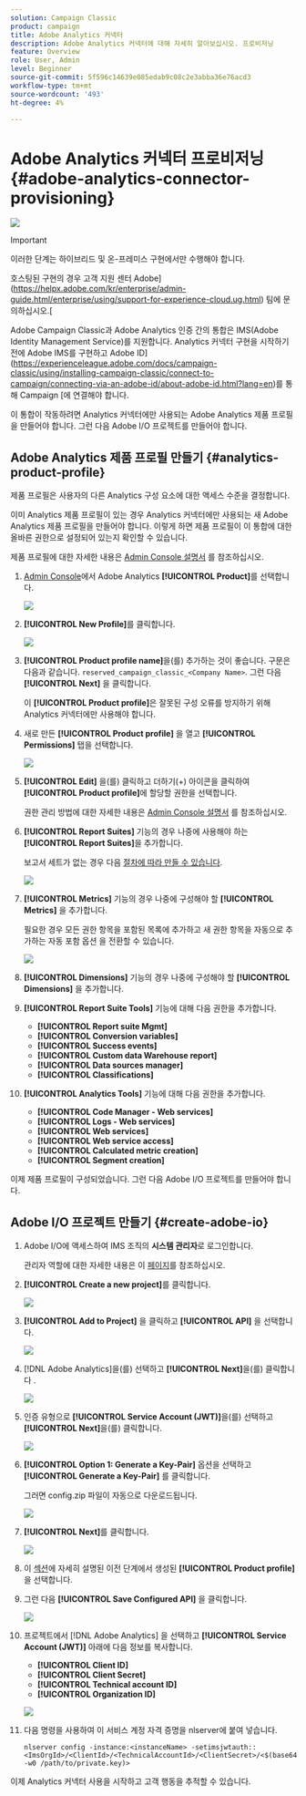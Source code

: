 ```yaml
---
solution: Campaign Classic
product: campaign
title: Adobe Analytics 커넥터
description: Adobe Analytics 커넥터에 대해 자세히 알아보십시오. 프로비저닝
feature: Overview
role: User, Admin
level: Beginner
source-git-commit: 5f596c14639e085edab9c08c2e3abba36e76acd3
workflow-type: tm+mt
source-wordcount: '493'
ht-degree: 4%

---
```


# Adobe Analytics 커넥터 프로비저닝 {#adobe-analytics-connector-provisioning}

![](../../assets/v7-only.svg)

>[!IMPORTANT]
>
> 이러한 단계는 하이브리드 및 온-프레미스 구현에서만 수행해야 합니다.
>
>호스팅된 구현의 경우 고객 지원 센터 Adobe](https://helpx.adobe.com/kr/enterprise/admin-guide.html/enterprise/using/support-for-experience-cloud.ug.html) 팀에 문의하십시오.[

Adobe Campaign Classic과 Adobe Analytics 인증 간의 통합은 IMS(Adobe Identity Management Service)를 지원합니다. Analytics 커넥터 구현을 시작하기 전에 Adobe IMS를 구현하고 Adobe ID](https://experienceleague.adobe.com/docs/campaign-classic/using/installing-campaign-classic/connect-to-campaign/connecting-via-an-adobe-id/about-adobe-id.html?lang=en)를 통해 Campaign [에 연결해야 합니다.

이 통합이 작동하려면 Analytics 커넥터에만 사용되는 Adobe Analytics 제품 프로필을 만들어야 합니다. 그런 다음 Adobe I/O 프로젝트를 만들어야 합니다.

## Adobe Analytics 제품 프로필 만들기 {#analytics-product-profile}

제품 프로필은 사용자의 다른 Analytics 구성 요소에 대한 액세스 수준을 결정합니다.

이미 Analytics 제품 프로필이 있는 경우 Analytics 커넥터에만 사용되는 새 Adobe Analytics 제품 프로필을 만들어야 합니다. 이렇게 하면 제품 프로필이 이 통합에 대한 올바른 권한으로 설정되어 있는지 확인할 수 있습니다.

제품 프로필에 대한 자세한 내용은 [Admin Console 설명서](https://helpx.adobe.com/mt/enterprise/admin-guide.html) 를 참조하십시오.

1. [Admin Console](https://adminconsole.adobe.com/)에서 Adobe Analytics **[!UICONTROL Product]**&#x200B;를 선택합니다.

   ![](assets/do-not-localize/triggers_1.png)

1. **[!UICONTROL New Profile]**&#x200B;를 클릭합니다.

   ![](assets/do-not-localize/triggers_2.png)

1. **[!UICONTROL Product profile name]**&#x200B;을(를) 추가하는 것이 좋습니다. 구문은 다음과 같습니다. `reserved_campaign_classic_<Company Name>`. 그런 다음 **[!UICONTROL Next]** 을 클릭합니다.

   이 **[!UICONTROL Product profile]**&#x200B;은 잘못된 구성 오류를 방지하기 위해 Analytics 커넥터에만 사용해야 합니다.

1. 새로 만든 **[!UICONTROL Product profile]** 을 열고 **[!UICONTROL Permissions]** 탭을 선택합니다.

   ![](assets/do-not-localize/triggers_3.png)

1. **[!UICONTROL Edit]** 을(를) 클릭하고 더하기(+) 아이콘을 클릭하여 **[!UICONTROL Product profile]**&#x200B;에 할당할 권한을 선택합니다.

   권한 관리 방법에 대한 자세한 내용은 [Admin Console 설명서](https://helpx.adobe.com/mt/enterprise/using/manage-permissions-and-roles.html) 를 참조하십시오.

1. **[!UICONTROL Report Suites]** 기능의 경우 나중에 사용해야 하는 **[!UICONTROL Report Suites]**&#x200B;을 추가합니다.

   보고서 세트가 없는 경우 다음 [절차에 따라 만들 수 있습니다](../../platform/using/adobe-analytics-connector.md#report-suite-analytics).

   ![](assets/do-not-localize/triggers_4.png)

1. **[!UICONTROL Metrics]** 기능의 경우 나중에 구성해야 할 **[!UICONTROL Metrics]** 을 추가합니다.

   필요한 경우 모든 권한 항목을 포함된 목록에 추가하고 새 권한 항목을 자동으로 추가하는 자동 포함 옵션 을 전환할 수 있습니다.

   ![](assets/do-not-localize/triggers_13.png)

1. **[!UICONTROL Dimensions]** 기능의 경우 나중에 구성해야 할 **[!UICONTROL Dimensions]** 을 추가합니다.

1. **[!UICONTROL Report Suite Tools]** 기능에 대해 다음 권한을 추가합니다.

   * **[!UICONTROL Report suite Mgmt]**
   * **[!UICONTROL Conversion variables]**
   * **[!UICONTROL Success events]**
   * **[!UICONTROL Custom data Warehouse report]**
   * **[!UICONTROL Data sources manager]**
   * **[!UICONTROL Classifications]**

1. **[!UICONTROL Analytics Tools]** 기능에 대해 다음 권한을 추가합니다.

   * **[!UICONTROL Code Manager - Web services]**
   * **[!UICONTROL Logs - Web services]**
   * **[!UICONTROL Web services]**
   * **[!UICONTROL Web service access]**
   * **[!UICONTROL Calculated metric creation]**
   * **[!UICONTROL Segment creation]**

이제 제품 프로필이 구성되었습니다. 그런 다음 Adobe I/O 프로젝트를 만들어야 합니다.

## Adobe I/O 프로젝트 만들기 {#create-adobe-io}

1. Adobe I/O에 액세스하여 IMS 조직의 **시스템 관리자**&#x200B;로 로그인합니다.

   관리자 역할에 대한 자세한 내용은 이 [페이지](https://helpx.adobe.com/enterprise/using/admin-roles.html)를 참조하십시오.

1. **[!UICONTROL Create a new project]**&#x200B;를 클릭합니다.

   ![](assets/do-not-localize/triggers_5.png)

1. **[!UICONTROL Add to Project]** 을 클릭하고 **[!UICONTROL API]** 을 선택합니다.

   ![](assets/do-not-localize/triggers_6.png)

1. [!DNL Adobe Analytics]을(를) 선택하고 **[!UICONTROL Next]**&#x200B;을(를) 클릭합니다 .

   ![](assets/do-not-localize/triggers_7.png)

1. 인증 유형으로 **[!UICONTROL Service Account (JWT)]**&#x200B;을(를) 선택하고 **[!UICONTROL Next]**&#x200B;을(를) 클릭합니다.

   ![](assets/do-not-localize/triggers_8.png)

1. **[!UICONTROL Option 1: Generate a Key-Pair]** 옵션을 선택하고 **[!UICONTROL Generate a Key-Pair]** 를 클릭합니다.

   그러면 config.zip 파일이 자동으로 다운로드됩니다.

   ![](assets/do-not-localize/triggers_9.png)

1. **[!UICONTROL Next]**&#x200B;를 클릭합니다.

   ![](assets/do-not-localize/triggers_10.png)

1. 이 [섹션](#analytics-product-profile)에 자세히 설명된 이전 단계에서 생성된 **[!UICONTROL Product profile]**&#x200B;을 선택합니다.

1. 그런 다음 **[!UICONTROL Save Configured API]** 을 클릭합니다.

   ![](assets/do-not-localize/triggers_11.png)

1. 프로젝트에서 [!DNL Adobe Analytics] 을 선택하고 **[!UICONTROL Service Account (JWT)]** 아래에 다음 정보를 복사합니다.

   * **[!UICONTROL Client ID]**
   * **[!UICONTROL Client Secret]**
   * **[!UICONTROL Technical account ID]**
   * **[!UICONTROL Organization ID]**

   ![](assets/do-not-localize/triggers_12.png)

1. 다음 명령을 사용하여 이 서비스 계정 자격 증명을 nlserver에 붙여 넣습니다.

   ```
   nlserver config -instance:<instanceName> -setimsjwtauth::<ImsOrgId>/<ClientId>/<TechnicalAccountId>/<ClientSecret>/<$(base64 -w0 /path/to/private.key)>
   ```

이제 Analytics 커넥터 사용을 시작하고 고객 행동을 추적할 수 있습니다.
